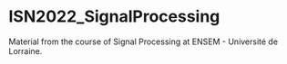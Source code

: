 # ISN2022_SignalProcessing
Material from the course of Signal Processing at ENSEM - Université de Lorraine.
